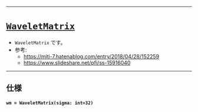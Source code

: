 ___

# [`WaveletMatrix`](https://github.com/titanium-22/Library_py/tree/main/DataStructures/WaveletMatrix.py)

- `WaveletMatrix` です。
- 参考:
  - https://miti-7.hatenablog.com/entry/2018/04/28/152259
  - https://www.slideshare.net/pfi/ss-15916040

_____

## 仕様

#### `wm = WaveletMatrix(sigma: int=32)`


